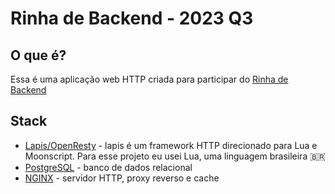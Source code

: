 # Rinha de Backend - 2023 Q3

## O que é?

Essa é uma aplicação web HTTP criada para participar do [Rinha de Backend](https://github.com/zanfranceschi/rinha-de-backend-2023-q3)

## Stack

* [Lapis/OpenResty](https://leafo.net/lapis/) - lapis é um framework HTTP direcionado para Lua e Moonscript. Para esse projeto eu usei Lua, uma linguagem brasileira 🇧🇷
* [PostgreSQL](https://www.postgresql.org/) - banco de dados relacional
* [NGINX](https://www.nginx.com/) - servidor HTTP, proxy reverso e cache

